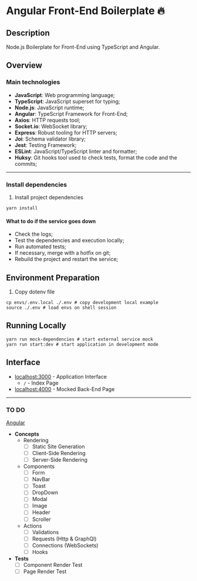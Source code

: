 # Angular Front-End Boilerplate :fire:

## Description

Node.js Boilerplate for Front-End using TypeScript and Angular.

## Overview

### Main technologies

- **JavaScript**: Web programming language;
- **TypeScript**: JavaScript superset for typing;
- **Node.js**: JavaScript runtime;
- **Angular**: TypeScript Framework for Front-End;
- **Axios**: HTTP requests tool;
- **Socket.io**: WebSocket library;
- **Express**: Robust tooling for HTTP servers;
- **Joi**: Schema validator library;
- **Jest**: Testing Framework;
- **ESLint**: JavaScript/TypeScript linter and formatter;
- **Huksy**: Git hooks tool used to check tests, format the code and the commits;

---

### Install dependencies

1. Install project dependencies  
```shell
yarn install
```

#### What to do if the service goes down

- Check the logs;
- Test the dependencies and execution locally;
- Run automated tests;
- If necessary, merge with a hotfix on git;
- Rebuild the project and restart the service;

## Environment Preparation

1. Copy dotenv file  
```shell
cp envs/.env.local ./.env # copy development local example
source ./.env # load envs on shell session
```

## Running Locally

```shell
yarn run mock-dependencies # start external service mock
yarn run start:dev # start application in development mode
```

## Interface

- [localhost:3000](http://localhost:3000/) - Application Interface  
	* `/` - Index Page
- [localhost:4000](http://localhost:4000/) - Mocked Back-End Page  

___

### TO DO

[Angular](https://Angular.dev/reference/Angular)
- **Concepts**
	* Rendering
		- [ ] Static Site Generation
		- [ ] Client-Side Rendering
		- [ ] Server-Side Rendering
	* Components
		- [ ] Form
		- [ ] NavBar
		- [ ] Toast
		- [ ] DropDown
		- [ ] Modal
		- [ ] Image
		- [ ] Header
		- [ ] Scroller
	* Actions
		- [ ] Validations
		- [ ] Requests (Http & GraphQl)
		- [ ] Connections (WebSockets)
		- [ ] Hooks
- **Tests**
	- [ ] Component Render Test
	- [ ] Page Render Test
